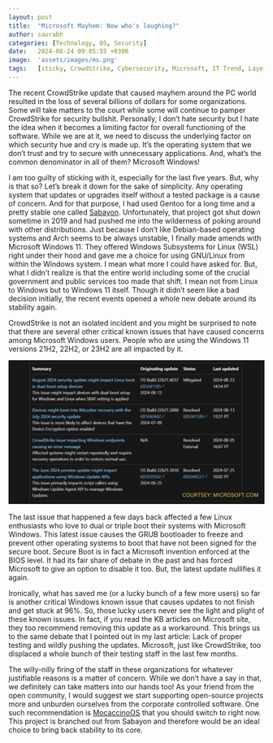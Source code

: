 ```yaml
---
layout: post
title:  "Microsoft Mayhem: Now who's laughing?"
author: saurabh
categories: [Technology, OS, Security]
date:   2024-08-24 09:05:55 +0300
image:  'assets/images/ms.png'
tags:   [sticky, CrowdStrike, Cybersecurity, Microsoft, IT Trend, Layoff, Cloud, Microsoft, Linux, Opensource]
---
```

The recent CrowdStrike update that caused mayhem around the PC world resulted in the loss of several billions of dollars for some organizations. 
Some will take matters to the court while some will continue to pamper CrowdStrike for security bullshit. 
Personally, I don’t hate security but I hate the idea when it becomes a limiting factor for overall functioning of the software. 
While we are at it, we need to discuss the underlying factor on which security hue and cry is made up. 
It’s the operating system that we don’t trust and try to secure with unnecessary applications. 
And, what’s the common denominator in all of them? Microsoft Windows! 

I am too guilty of sticking with it, especially for the last five years. 
But, why is that so? Let’s break it down for the sake of simplicity. 
Any operating system that updates or upgrades itself without a tested package is a cause of concern. 
And for that purpose, I had used Gentoo for a long time and a pretty stable one called [Sabayon](https://en.wikipedia.org/wiki/Sabayon_Linux). 
Unfortunately, that project got shut down sometime in 2019 and had pushed me into the wilderness of poking around with other distributions. 
Just because I don’t like Debian-based operating systems and Arch seems to be always unstable, I finally made amends with Microsoft Windows 11. 
They offered Windows Subsystems for Linux (WSL) right under their hood and gave me a choice for using GNU/Linux from within the Windows system. 
I mean what more I could have asked for. But, what I didn’t realize is that the entire world including some of the crucial government and public services too made that shift. I mean not from Linux to Windows but to Windows 11 itself. 
Though it didn’t seem like a bad decision initially, the recent events opened a whole new debate around its stability again. 

CrowdStrike is not an isolated incident and you might be surprised to note that there are several other critical known issues that have caused concerns among Microsoft Windows users. 
People who are using the Windows 11 versions 21H2, 22H2, or 23H2 are all impacted by it. 

<img src="/assets/images/microsoft-issues.png" alt="Microsoft OS Known Issues" title="Critical Known Issues" class="center"/>

The last issue that happened a few days back affected a few Linux enthusiasts who love to dual or triple boot their systems with Microsoft Windows. 
This latest issue causes the GRUB bootloader to freeze and prevent other operating systems to boot that have not been signed for the secure boot. 
Secure Boot is in fact a Microsoft invention enforced at the BIOS level. 
It had its fair share of debate in the past and has forced Microsoft to give an option to disable it too. 
But, the latest update nullifies it again.

Ironically, what has saved me (or a lucky bunch of a few more users) so far is another critical Windows known issue that causes updates to not finish and get stuck at 96%. 
So, those lucky users never see the light and plight of these known issues. 
In fact, if you read the KB articles on Microsoft site, they too recommend removing this update as a workaround. 
This brings us to the same debate that I pointed out in my last article: Lack of proper testing and wildly pushing the updates. 
Microsoft, just like CrowdStrike, too displaced a whole bunch of their testing staff in the last few months. 

The willy-nilly firing of the staff in these organizations for whatever justifiable reasons is a matter of concern. 
While we don’t have a say in that, we definitely can take matters into our hands too! 
As your friend from the open community, I would suggest we start supporting open-source projects more and unburden ourselves from the corporate controlled software. 
One such recommendation is [MocaccinoOS](https://www.mocaccino.org/) that you should switch to right now. 
This project is branched out from Sabayon and therefore would be an ideal choice to bring back stability to its core.
